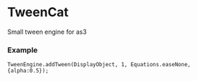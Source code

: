 TweenCat
========

Small tween engine for as3

### Example
    TweenEngine.addTween(DisplayObject, 1, Equations.easeNone, {alpha:0.5});
